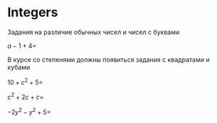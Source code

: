 # Integers

Задания на различие обычных чисел и чисел с буквами

$a - 1 + 4 =$


В курсе со степенями должны появиться задания с квадратами и кубами

$10 + c^2 + 5 =$

$c^2 + 2c + c =$

$-2y^2 - y^2 + 5 =$


